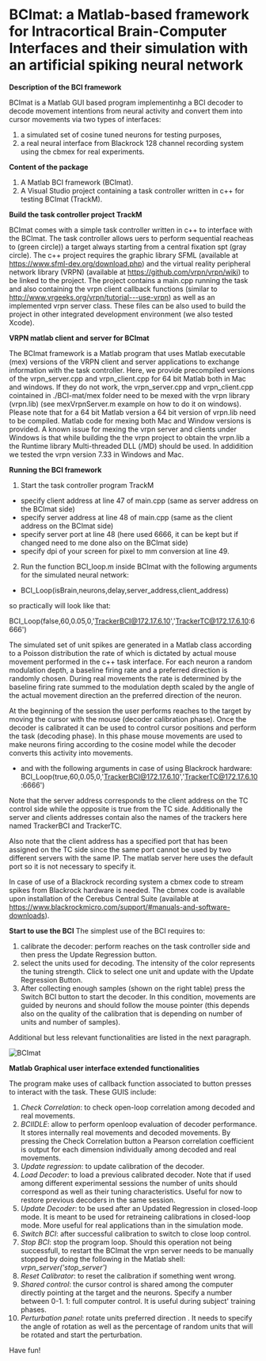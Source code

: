 # BCImat:  a Matlab-based framework for Intracortical Brain-Computer Interfaces and their simulation with an artificial spiking neural network

**Description of the BCI framework**

BCImat is a Matlab GUI based program implementinhg a BCI decoder to decode movement intentions from neural activity and convert them into cursor movements via two types of interfaces:
1. a simulated set of cosine tuned neurons for testing purposes,
2. a real neural interface from Blackrock 128 channel recording system using the cbmex for real experiments.


**Content of the package**

1. A Matlab BCI framework (BCImat).
2. A Visual Studio project containing a task controller written in c++ for testing BCImat (TrackM).

**Build the task controller project TrackM**

BCImat comes with a simple task controller written in c++ to interface with the BCImat. The task controller allows uers to perform sequential reacheas to (green circle)) a target always starting from a central fixation spt (gray circle).
The c++ project requires the graphic library SFML (available at https://www.sfml-dev.org/download.php) and the virtual reality peripheral network library (VRPN) (available at https://github.com/vrpn/vrpn/wiki) to be linked to the project. 
The project contains a main.cpp running the task and also containing the vrpn client callback functions (similar to http://www.vrgeeks.org/vrpn/tutorial---use-vrpn) as well as an implemented vrpn server class. These files can be also used to build the project in other integrated development environment (we also tested Xcode). 


**VRPN matlab client and server for BCImat**

The BCImat framework is a Matlab program that uses Matlab executable (mex) versions of the VRPN client and server applications to exchange information with the task controller. Here, we provide precompiled versions of the vrpn_server.cpp and  vrpn_client.cpp for 64 bit Matlab both in Mac and windows. If they do not work, the vrpn_server.cpp and vrpn_client.cpp cointained in ./BCI-mat/mex folder need to be mexed with the vrpn library (vrpn.lib) (see mexVrpnServer.m example on how to do it on windows). Please note that for a 64 bit Matlab version a 64 bit version of vrpn.lib need to be compiled. 
Matlab code for mexing both Mac and Window versions is provided. A known issue for mexing the vrpn server and clients under Windows is that while building the the vrpn project to obtain the vrpn.lib a the Runtime library  Multi-threaded DLL (/MD) should be used. In addidition we tested the vrpn version 7.33 in Windows and Mac. 



**Running the BCI framework**

1. Start the task controller program TrackM

* specify client address at line 47 of main.cpp (same as server address on the BCImat side)
* specify server address at line 48 of main.cpp (same as the client address on the BCImat side)
* specify server port at line 48 (here used 6666, it can be kept but if changed need to me done also on the BCImat side)
* specify dpi of your screen for pixel to mm conversion at line 49.
 
2. Run the function BCI_loop.m inside BCImat with the following arguments for the simulated neural network:

* BCI_Loop(isBrain,neurons,delay,server_address,client_address)

so practically will look like that:

BCI_Loop(false,60,0.05,0,'TrackerBCI@172.17.6.10','TrackerTC@172.17.6.10:6666')

The simulated set of unit spikes are generated in a Matlab class according to a Poisson distribution the rate of which is dictated by actual mouse movement performed in the c++ task interface.
For each neuron a random modulation depth, a baseline firing rate and a preferred direction is randomly chosen. During real movements the rate is determined by the baseline firing rate summed to  the modulation depth scaled by the angle of the actual movement direction an the preferred direction of the neuron.

At the beginning of the session the user performs reaches to the target by moving the cursor with the mouse (decoder calibration phase). Once the decoder is calibrated it can be used to control cursor positions and perform the task (decoding phase). In this phase mouse movements are used to make neurons firing according to the cosine model while the decoder converts this activity into movements. 

* and with the following arguments in case of using Blackrock hardware:
BCI_Loop(true,60,0.05,0,'TrackerBCI@172.17.6.10','TrackerTC@172.17.6.10:6666')

Note that the server address corresponds to the client address on the TC control side while the opposite is true from the TC side. Additionally the server and clients addresses contain also the names of the trackers here named TrackerBCI and TrackerTC.

Also note that the client address has a specified port that has been assigned on the TC side since the same port cannot be used by two different servers with the same IP. The matlab server here uses the default port so it is not necessary to specify it. 

In case of use of a Blackrock recording system a cbmex code to stream spikes from Blackrock hardware is needed. The cbmex code is available upon installation of the Cerebus Central Suite (available at https://www.blackrockmicro.com/support/#manuals-and-software-downloads).


**Start to use the BCI**
The simplest use of the BCI requires to:
1. calibrate the decoder: perform reaches on the task controller side and then press the Update Regression button.
2. select the units used for decoding. The intensity of the color represents the tuning strength. Click to select one unit and update with the Update Regression Button.
3. After collecting enough samples (shown on the right table) press the Switch BCI button to start the decoder. In this condition, movements are guided by neurons and should follow the mouse pointer (this depends also on the quality of the calibration that is depending on number of units and number of samples). 

Additional but less relevant functionalities are listed in the next paragraph.

![BCImat](https://user-images.githubusercontent.com/40661882/125582844-48d7406e-c0f1-404a-8047-a63615ed8ab2.png)

**Matlab Graphical user interface extended functionalities**

The program make uses of callback function associated to button presses to interact with the task.
These GUIS include:
1) *Check Correlation*: to check open-loop correlation among decoded and real movements.
2) *BCIIDLE*: allow to perform openloop evaluation of decoder performance. It stores internally real movements and decoded movements. By pressing the Check Correlation button a Pearson correlation coefficient is output for each dimension individually among decoded and real movements.
3) *Update regression*: to update calibration of the decoder.
4) *Load Decoder*: to load a previous calibrated decoder. Note that if used among different experimental sessions
the number of units should correspond as well as their tuning characteristics. Useful for now to restore previous decoders in the same session.
5) *Update Decoder*: to be used after an Updated Regression in closed-loop mode. It is meant to be used 
for retraineing calibrations in closed-loop mode. More useful for real applications than in the simulation mode.  
6) *Switch BCI*: after successful calibration to switch to close loop control.
7) *Stop BCI*: stop the program loop. Should this operation not being successfull, to restart the BCImat the vrpn server needs to be manually stopped by doing the following in the Matlab shell:  *vrpn_server('stop_server')*
8) *Reset Calibrator*: to reset the calibration if something went wrong. 
9) *Shared control*: the cursor control is shared among the computer directly pointing at the target and the neurons. Specify a number between 0-1. 1: full computer control. It is useful during subject' training phases.
11) *Perturbation panel*: rotate units preferred direction . It needs to specify the angle of rotation as well as the percentage of random units that will be rotated and start the perturbation. 
  
  Have fun!





